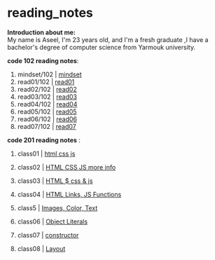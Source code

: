 # reading_notes

**Introduction about me:**  
  My name is Aseel, I'm 23 years old, and I'm a fresh graduate ,I have a bachelor's degree  of computer science from Yarmouk university.

 **code 102 reading notes**:

  1. mindset/102 | [mindset](https://aseelalasaad.github.io/reading_notes/102/mindset)
  2. read01/102 | [read01](https://aseelalasaad.github.io/reading_notes/102/read01)
  3. read02/102 | [read02](https://aseelalasaad.github.io/reading_notes/102/read02)
  4. read03/102 | [read03](https://aseelalasaad.github.io/reading_notes/102/read03)
  5. read04/102 | [read04](https://aseelalasaad.github.io/reading_notes/102/read04)
  6. read05/102 | [read05](https://aseelalasaad.github.io/reading_notes/102/read05)
  7. read06/102 | [read06](https://aseelalasaad.github.io/reading_notes/102/read06)
  8. read07/102 | [read07](https://aseelalasaad.github.io/reading_notes/102/read07)
  
  
**code 201 reading notes** :

1. class01 | [html css js](https://aseelalasaad.github.io/reading_notes/201/class01)

2. class02 | [HTML CSS JS more info](https://aseelalasaad.github.io/reading_notes/201/class02)

3. class03 | [HTML $ css & js](https://aseelalasaad.github.io/reading_notes/201/class03)

4. class04 | [HTML Links, JS Functions](https://aseelalasaad.github.io/reading_notes/201/class04)

5. class5  | [Images, Color, Text](https://aseelalasaad.github.io/reading_notes/201/class5)

6. class06 | [Object Literals](https://aseelalasaad.github.io/reading_notes/201/class06)

6. class07 | [constructor](https://aseelalasaad.github.io/reading_notes/201/class07)

6. class08 | [Layout](https://aseelalasaad.github.io/reading_notes/201/class08)


 



